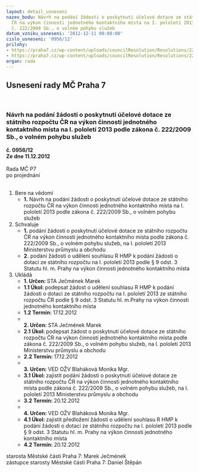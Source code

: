 ```yaml
---
layout: detail_usneseni
nazev_bodu: Návrh na podání žádosti o poskytnutí účelové dotace ze státního rozpočtu
  ČR na výkon činnosti jednotného kontaktního místa na I. pololetí 2013 podle zákona
  č. 222/2009 Sb., o volném pohybu služeb
datum_vzniku_usneseni: '2012-12-11 00:00:00'
cislo_usneseni: '0956/12'
prilohy:
- https://praha7.cz/wp-content/uploads/councilResolution/Resolutions/22234/63-12-dotacezadost2013.doc
- https://praha7.cz/wp-content/uploads/councilResolution/Resolutions/22234/63-12-dotacezadostr_hmp2013.doc
organ: rada
---
```

<div id="ucUsn_pList" class="usn">
	<span><h2>Usnesení rady MČ Praha 7 </h2>
<br></span><div class="standBody">
<span><h3>Návrh na podání žádosti o poskytnutí účelové dotace ze státního rozpočtu ČR na výkon činnosti jednotného kontaktního místa na I. pololetí 2013 podle zákona č. 222/2009 Sb., o volném pohybu služeb</h3></span><div class="center">
		<strong>č. 0956/12</strong><br>
	</div>
<div class="center">
		<strong>Ze dne 11.12.2012</strong><br><br>
	</div>Rada MČ P7<br> po projednání<br><br><ol>
<li>Bere na vědomí<ul><li>
<strong>1.</strong> Návrh na podání žádosti o poskytnutí účelové dotace ze státního rozpočtu ČR na výkon činnosti jednotného kontaktního místa na I. pololetí 2013 podle zákona č. 222/2009 Sb., o volném pohybu služeb</li></ul>
</li>
<li>Schvaluje<ul>
<li>
<strong>1.</strong> podání žádosti o poskytnutí účelové dotace ze státního rozpočtu ČR  na výkon činnosti jednotného kontaktního místa podle zákona č.  222/2009 Sb., o volném pohybu služeb, na I. pololetí  2013 Ministerstvu průmyslu a obchodu</li>
<li>
<strong>2.</strong> podání žádosti   o udělení souhlasu R HMP k podání žádosti o dotaci ze státního rozpočtu na I. pololetí 2013 podle § 9 odst. 3 Statutu hl. m. Prahy na výkon činnosti  jednotného kontaktního místa </li>
</ul>
</li>
<li>Ukládá<ul>
<li>
<strong>1. Určen: </strong>STA Ječmének Marek</li>
<li>
<strong>1.1 Úkol: </strong>podepsat žádost  o udělení souhlasu R HMP k podání žádosti o dotaci ze státního rozpočtu na I. pololetí  2013    ze státního rozpočtu ČR podle § 9 odst. 3 Statutu hl. m.Prahy na výkon činnosti jednotného kontaktního místa </li>
<li>
<strong>1.2 Termín: </strong>17.12.2012</li>
<li>
<strong><br>2. Určen: </strong>STA Ječmének Marek</li>
<li>
<strong>2.1 Úkol: </strong>podepsat žádost   o poskytnutí účelové dotace ze státního rozpočtu ČR   na výkon činnosti jednotného kontaktního místa podle zákona č.  222/2009  Sb., o volném pohybu služeb, na  I. pololetí 2013 Ministerstvu průmyslu a obchodu </li>
<li>
<strong>2.2 Termín: </strong>17.12.2012</li>
<li>
<strong><br>3. Určen: </strong>VED OŽV Blaháková Monika Mgr.</li>
<li>
<strong>3.1 Úkol: </strong>zajistit podání žádosti o poskytnutí účelové dotace ze státního rozpočtu ČR na výkon činnosti jednotného kontaktního místa podle zákona č.  222/2009 Sb., o volném pohybu služeb, na I. pololetí  2013 Ministerstvu průmyslu a obchodu </li>
<li>
<strong>3.2 Termín: </strong>20.12.2012</li>
<li>
<strong><br>4. Určen: </strong>VED OŽV Blaháková Monika Mgr.</li>
<li>
<strong>4.1 Úkol: </strong>zajistit předložení  žádosti o udělení souhlasu R HMP k podání žádosti o dotaci ze státního rozpočtu na I. pololetí 2013 podle § 9 odst. 3 Statutu hl. m. Prahy na výkon činnosti jednotného kontaktního místa</li>
<li>
<strong>4.2 Termín: </strong>20.12.2012</li>
</ul>
</li>
</ol>starosta Městské části Praha 7: Marek Ječmének<br>zástupce starosty Městské části Praha 7: Daniel Štěpán 
</div>
</div>